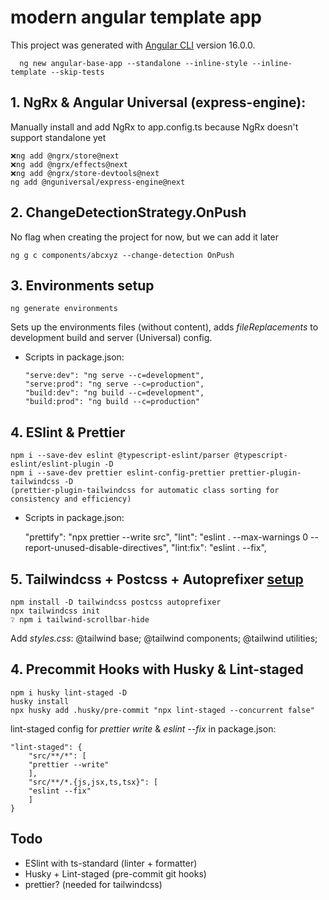 # modern angular template app
This project was generated with [Angular CLI](https://github.com/angular/angular-cli) version 16.0.0.

	  ng new angular-base-app --standalone --inline-style --inline-template --skip-tests
    
## 1. NgRx & Angular Universal (express-engine): 
Manually install and add NgRx to app.config.ts because NgRx doesn't support standalone yet

    ❌ng add @ngrx/store@next
    ❌ng add @ngrx/effects@next
    ❌ng add @ngrx/store-devtools@next 
    ng add @nguniversal/express-engine@next

## 2. ChangeDetectionStrategy.OnPush
No flag when creating the project for now, but we can add it later

    ng g c components/abcxyz --change-detection OnPush


## 3. Environments setup
    ng generate environments
Sets up the environments files (without content), adds _fileReplacements_ to development build and server (Universal) config.
- Scripts in package.json:

      "serve:dev": "ng serve --c=development",
      "serve:prod": "ng serve --c=production",
      "build:dev": "ng build --c=development",
      "build:prod": "ng build --c=production"

## 4. ESlint & Prettier
    npm i --save-dev eslint @typescript-eslint/parser @typescript-eslint/eslint-plugin -D
    npm i --save-dev prettier eslint-config-prettier prettier-plugin-tailwindcss -D
    (prettier-plugin-tailwindcss for automatic class sorting for consistency and efficiency)
- Scripts in package.json:

    "prettify": "npx prettier --write src",
    "lint": "eslint . --max-warnings 0 --report-unused-disable-directives",
    "lint:fix": "eslint . --fix",

## 5. Tailwindcss + Postcss + Autoprefixer [setup](https://tailwindcss.com/docs/installation)
    npm install -D tailwindcss postcss autoprefixer
    npx tailwindcss init
    ❔ npm i tailwind-scrollbar-hide
Add *styles.css*: 
    @tailwind base;
    @tailwind components;
    @tailwind utilities;

## 4. Precommit Hooks with Husky & Lint-staged
    npm i husky lint-staged -D
    husky install
    npx husky add .husky/pre-commit "npx lint-staged --concurrent false"


lint-staged config for *prettier write* & *eslint --fix* in package.json:

    "lint-staged": {
        "src/**/*": [
        "prettier --write"
        ],
        "src/**/*.{js,jsx,ts,tsx}": [
        "eslint --fix"
        ]
    }




## Todo
- ESlint with ts-standard (linter + formatter)
- Husky + Lint-staged (pre-commit git hooks)
- prettier? (needed for tailwindcss)
